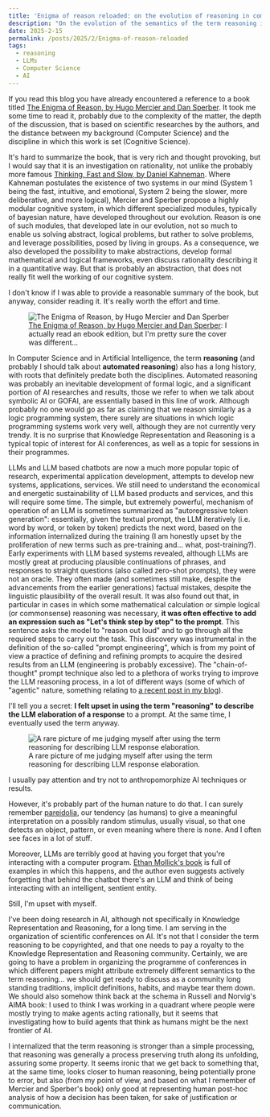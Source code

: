 ```yaml
---
title: 'Enigma of reason reloaded: on the evolution of reasoning in computer science'
description: "On the evolution of the semantics of the term reasoning in computer science."
date: 2025-2-15
permalink: /posts/2025/2/Enigma-of-reason-reloaded
tags:
  - reasoning
  - LLMs
  - Computer Science
  - AI
---
```


If you read this blog you have already encountered a reference to a book titled [The Enigma of Reason, by Hugo Mercier and Dan Sperber](https://www.hup.harvard.edu/books/9780674237827). It took me some time to read it, probably due to the complexity of the matter, the depth of the discussion, that is based on scientific researches by the authors, and the distance between my background (Computer Science) and the discipline in which this work is set (Cognitive Science).

It's hard to summarize the book, that is very rich and thought provoking, but I would say that it is an investigation on rationality, not unlike the probably more famous [Thinking, Fast and Slow, by Daniel Kahneman](https://www.goodreads.com/book/show/11468377-thinking-fast-and-slow). Where Kahneman postulates the existence of two systems in our mind (System 1 being the fast, intuitive, and emotional, System 2 being the slower, more deliberative, and more logical), Mercier and Sperber propose a highly modular cognitive system, in which different specialized modules, typically of bayesian nature, have developed throughout our evolution. Reason is one of such modules, that developed late in our evolution, not so much to enable us solving abstract, logical problems, but rather to solve problems, and leverage possibilities, posed by living in groups. As a consequence, we also developed the possibility to make abstractions, develop formal mathematical and logical frameworks, even discuss rationality describing it in a quantitative way. But that is probably an abstraction, that does not really fit well the working of our cognitive system.

I don't know if I was able to provide a reasonable summary of the book, but anyway, consider reading it. It's really worth the effort and time.

<figure>
  <img src="https://www.hup.harvard.edu/img/feeds/jackets/9780674237827.png?fm=jpg&q=80&fit=max&w=800" alt="The Enigma of Reason, by Hugo Mercier and Dan Sperber"/>
  <figcaption><a href="https://www.hup.harvard.edu/books/9780674237827" target="blank">The Enigma of Reason, by Hugo Mercier and Dan Sperber</a>: I actually read an ebook edition, but I'm pretty sure the cover was different...</figcaption>
</figure>

In Computer Science and in Artificial Intelligence, the term **reasoning** (and probably I should talk about **automated reasoning**) also has a long history, with roots that definitely predate both the disciplines. Automated reasoning was probably an inevitable development of formal logic, and a significant portion of AI researches and results, those we refer to when we talk about symbolic AI or GOFAI, are essentially based in this line of work. Although probably no one would go as far as claiming that we reason similarly as a logic programming system, there surely are situations in which logic programming systems work very well, although they are not currently very trendy. It is no surprise that Knowledge Representation and Reasoning is a typical topic of interest for AI conferences, as well as a topic for sessions in their programmes.

LLMs and LLM based chatbots are now a much more popular topic of research, experimental application development, attempts to develop new systems, applications, services. We still need to understand the economical and energetic sustainability of LLM based products and services, and this will require some time. The simple, but extremely powerful, mechanism of operation of an LLM is sometimes summarized as "autoregressive token generation": essentially, given the textual prompt, the LLM iteratively (i.e. word by word, or token by token) predicts the next word, based on the information internalized during the training (I am honestly upset by the proliferation of new terms such as pre-training and... what, post-training?). Early experiments with LLM based systems revealed, although LLMs are mostly great at producing plausible continuations of phrases, and responses to straight questions (also called zero-shot prompts), they were not an oracle. They often made (and sometimes still make, despite the advancements from the earlier generations) factual mistakes, despite the linguistic plausibility of the overall result. It was also found out that, in particular in cases in which some mathematical calculation or simple logical (or commonsense) reasoning was necessary, **it was often effective to add an expression such as "Let's think step by step" to the prompt**. This sentence asks the model to "reason out loud" and to go through all the required steps to carry out the task. This discovery was instrumental in the definition of the so-called "prompt engineering", which is from my point of view a practice of defining and refining prompts to acquire the desired results from an LLM (engineering is probably excessive). The "chain-of-thought" prompt technique also led to a plethora of works trying to improve the LLM reasoning process, in a lot of different ways (some of which of "agentic" nature, something relating to [a recent post in my blog](https://giuseppevizzari.github.io/posts/2025/1/Agents-have-come-a-long-way)).

I'll tell you a secret: **I felt upset in using the term "reasoning" to describe the LLM elaboration of a response** to a prompt. At the same time, I eventually used the term anyway.

<figure>
  <img src="https://media.wired.com/photos/5cdefc28b2569892c06b2ae4/master/w_2560%2Cc_limit/Culture-Grumpy-Cat-487386121-2.jpg" alt="A rare picture of me judging myself after using the term reasoning for describing LLM response elaboration."/>
  <figcaption>A rare picture of me judging myself after using the term reasoning for describing LLM response elaboration.</figcaption>
</figure>

I usually pay attention and try not to anthropomorphize AI techniques or results.

However, it's probably part of the human nature to do that. I can surely remember [pareidolia](https://en.wikipedia.org/wiki/Pareidolia), our tendency (as humans) to give a meaningful interpretation on a possibly random stimulus, usually visual, so that one detects an object, pattern, or even meaning where there is none. And I often see faces in a lot of stuff.

Moreover, LLMs are terribly good at having you forget that you're interacting with a computer program. [Ethan Mollick's book](https://www.barnesandnoble.com/w/co-intelligence-ethan-mollick/1144159618) is full of examples in which this happens, and the author even suggests actively forgetting that behind the chatbot there's an LLM and think of being interacting with an intelligent, sentient entity.

Still, I'm upset with myself.

I've been doing research in AI, although not specifically in Knowledge Representation and Reasoning, for a long time. I am serving in the organization of scientific conferences on AI. It's not that I consider the term reasoning to be copyrighted, and that one needs to pay a royalty to the Knowledge Representation and Reasoning community. Certainly, we are going to have a problem in organizing the programme of conferences in which different papers might attribute extremely different semantics to the term reasoning... we should get ready to discuss as a community long standing traditions, implicit definitions, habits, and maybe tear them down. We should also somehow think back at the schema in Russell and Norvig's AIMA book: I used to think I was working in a quadrant where people were mostly trying to make agents acting rationally, but it seems that investigating how to build agents that think as humans might be the next frontier of AI.

I internalized that the term reasoning is stronger than a simple processing, that reasoning was generally a process preserving truth along its unfolding, assuring some property. It seems ironic that we get back to something that, at the same time, looks closer to human reasoning, being potentially prone to error, but also (from my point of view, and based on what I remember of Mercier and Sperber's book) only good at representing human post-hoc analysis of how a decision has been taken, for sake of justification or communication.
